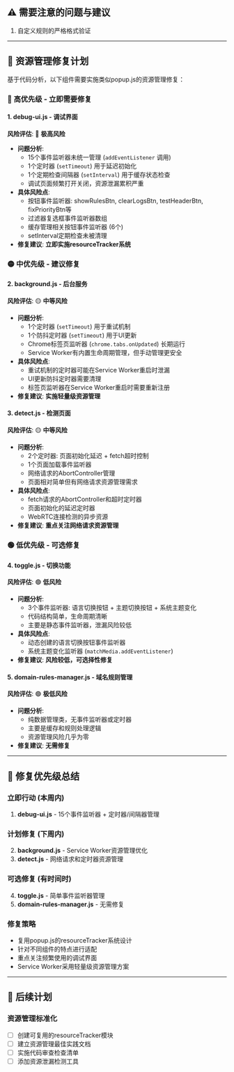 ## ⚠️ 需要注意的问题与建议

1. 自定义规则的严格格式验证

---

## 🔧 资源管理修复计划

基于代码分析，以下组件需要实施类似popup.js的资源管理修复：

### 🔴 **高优先级 - 立即需要修复**

#### 1. **debug-ui.js** - 调试界面
**风险评估**: 🔴 **极高风险**
- **问题分析**:
  - 15个事件监听器未统一管理 (`addEventListener` 调用)
  - 1个定时器 (`setTimeout`) 用于延迟初始化
  - 1个定期检查间隔器 (`setInterval`) 用于缓存状态检查
  - 调试页面频繁打开关闭，资源泄漏累积严重
- **具体风险点**:
  - 按钮事件监听器: showRulesBtn, clearLogsBtn, testHeaderBtn, fixPriorityBtn等
  - 过滤器复选框事件监听器数组
  - 缓存管理相关按钮事件监听器 (6个)
  - setInterval定期检查未被清理
- **修复建议**: **立即实施resourceTracker系统**

### 🟡 **中优先级 - 建议修复**

#### 2. **background.js** - 后台服务
**风险评估**: 🟡 **中等风险**
- **问题分析**:
  - 1个定时器 (`setTimeout`) 用于重试机制
  - 1个防抖定时器 (`setTimeout`) 用于UI更新
  - Chrome标签页监听器 (`chrome.tabs.onUpdated`) 长期运行
  - Service Worker有内置生命周期管理，但手动管理更安全
- **具体风险点**:
  - 重试机制的定时器可能在Service Worker重启时泄漏
  - UI更新防抖定时器需要清理
  - 标签页监听器在Service Worker重启时需要重新注册
- **修复建议**: **实施轻量级资源管理**

#### 3. **detect.js** - 检测页面  
**风险评估**: 🟡 **中等风险**
- **问题分析**:
  - 2个定时器: 页面初始化延迟 + fetch超时控制
  - 1个页面加载事件监听器
  - 网络请求的AbortController管理
  - 页面相对简单但有网络请求资源管理需求
- **具体风险点**:
  - fetch请求的AbortController和超时定时器
  - 页面初始化的延迟定时器
  - WebRTC连接检测的异步资源
- **修复建议**: **重点关注网络请求资源管理**

### 🟢 **低优先级 - 可选修复**

#### 4. **toggle.js** - 切换功能
**风险评估**: 🟢 **低风险**
- **问题分析**:
  - 3个事件监听器: 语言切换按钮 + 主题切换按钮 + 系统主题变化
  - 代码结构简单，生命周期清晰
  - 主要是静态事件监听器，泄漏风险较低
- **具体风险点**:
  - 动态创建的语言切换按钮事件监听器
  - 系统主题变化监听器 (`matchMedia.addEventListener`)
- **修复建议**: **风险较低，可选择性修复**

#### 5. **domain-rules-manager.js** - 域名规则管理
**风险评估**: 🟢 **极低风险**
- **问题分析**:
  - 纯数据管理类，无事件监听器或定时器
  - 主要是缓存和规则处理逻辑
  - 资源管理风险几乎为零
- **修复建议**: **无需修复**

---

## 📌 修复优先级总结

### **立即行动** (本周内)
1. **debug-ui.js** - 15个事件监听器 + 定时器/间隔器管理

### **计划修复** (下周内)  
2. **background.js** - Service Worker资源管理优化
3. **detect.js** - 网络请求和定时器资源管理

### **可选修复** (有时间时)
4. **toggle.js** - 简单事件监听器管理
5. **domain-rules-manager.js** - 无需修复

### **修复策略**
- 复用popup.js的resourceTracker系统设计
- 针对不同组件的特点进行适配
- 重点关注频繁使用的调试界面
- Service Worker采用轻量级资源管理方案

---

## 📝 后续计划

### 资源管理标准化
- [ ] 创建可复用的resourceTracker模块
- [ ] 建立资源管理最佳实践文档  
- [ ] 实施代码审查检查清单
- [ ] 添加资源泄漏检测工具
